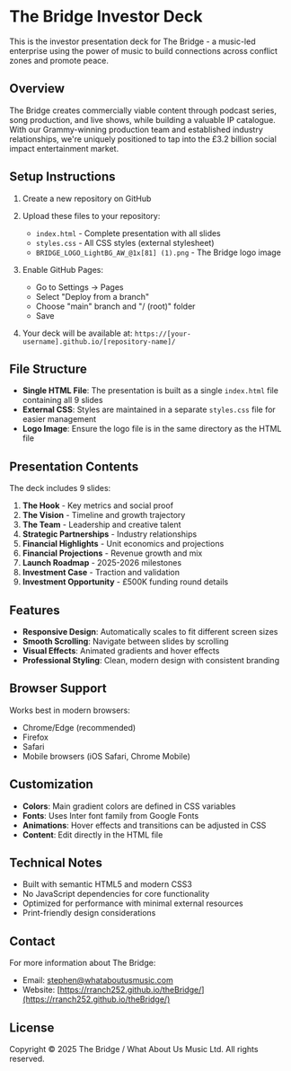 # The Bridge Investor Deck

This is the investor presentation deck for The Bridge - a music-led enterprise using the power of music to build connections across conflict zones and promote peace.

## Overview

The Bridge creates commercially viable content through podcast series, song production, and live shows, while building a valuable IP catalogue. With our Grammy-winning production team and established industry relationships, we're uniquely positioned to tap into the £3.2 billion social impact entertainment market.

## Setup Instructions

1. Create a new repository on GitHub
2. Upload these files to your repository:
   - `index.html` - Complete presentation with all slides
   - `styles.css` - All CSS styles (external stylesheet)
   - `BRIDGE_LOGO_LightBG_AW_@1x[81] (1).png` - The Bridge logo image

3. Enable GitHub Pages:
   - Go to Settings → Pages
   - Select "Deploy from a branch"
   - Choose "main" branch and "/ (root)" folder
   - Save

4. Your deck will be available at: `https://[your-username].github.io/[repository-name]/`

## File Structure

- **Single HTML File**: The presentation is built as a single `index.html` file containing all 9 slides
- **External CSS**: Styles are maintained in a separate `styles.css` file for easier management
- **Logo Image**: Ensure the logo file is in the same directory as the HTML file

## Presentation Contents

The deck includes 9 slides:
1. **The Hook** - Key metrics and social proof
2. **The Vision** - Timeline and growth trajectory
3. **The Team** - Leadership and creative talent
4. **Strategic Partnerships** - Industry relationships
5. **Financial Highlights** - Unit economics and projections
6. **Financial Projections** - Revenue growth and mix
7. **Launch Roadmap** - 2025-2026 milestones
8. **Investment Case** - Traction and validation
9. **Investment Opportunity** - £500K funding round details

## Features

- **Responsive Design**: Automatically scales to fit different screen sizes
- **Smooth Scrolling**: Navigate between slides by scrolling
- **Visual Effects**: Animated gradients and hover effects
- **Professional Styling**: Clean, modern design with consistent branding

## Browser Support

Works best in modern browsers:
- Chrome/Edge (recommended)
- Firefox
- Safari
- Mobile browsers (iOS Safari, Chrome Mobile)

## Customization

- **Colors**: Main gradient colors are defined in CSS variables
- **Fonts**: Uses Inter font family from Google Fonts
- **Animations**: Hover effects and transitions can be adjusted in CSS
- **Content**: Edit directly in the HTML file

## Technical Notes

- Built with semantic HTML5 and modern CSS3
- No JavaScript dependencies for core functionality
- Optimized for performance with minimal external resources
- Print-friendly design considerations

## Contact

For more information about The Bridge:
- Email: stephen@whataboutusmusic.com
- Website: [https://rranch252.github.io/theBridge/](https://rranch252.github.io/theBridge/)

## License

Copyright © 2025 The Bridge / What About Us Music Ltd. All rights reserved.
